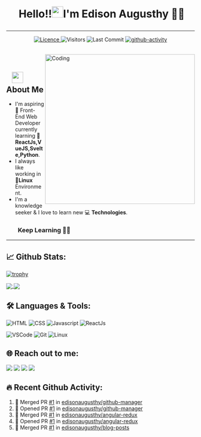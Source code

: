 # <p align="center">️ **Hello!!<img src="https://raw.githubusercontent.com/KarthikNayak024/KarthikNayak024/master/assets/wave.gif" alt="waving hand" width="30px">I'm Edison Augusthy** 🎯️🚀️</p>

---

<p align="center">
<a href="https://github.com/edisonaugusthy/edisonaugusthy/blob/master/LICENCE">
<img alt="Licence" src="https://img.shields.io/github/license/edisonaugusthy/edisonaugusthy?color=brightgreen&label=LICENCE&logo=MIT"/>
</a>
<img alt="Visitors" src="https://komarev.com/ghpvc/?username=edisonaugusthy&style=flat&labelColor=black&logo=github&label=PROFILE+VIEWS&color=29bf12"/>
<img alt="Last Commit" src="https://img.shields.io/github/last-commit/edisonaugusthy/edisonaugusthy?logo=markdown&label=LAST+UPDATE&color=29bf12&style=flat">
 <a href="https://github.com/edisonaugusthy/edisonaugusthy/actions">
   <img alt="github-activity" src="https://github.com/edisonaugusthy/edisonaugusthy/workflows/update-gh-activity/badge.svg">
  </a>
</p>
</br>
<img align="right" alt="Coding" width="400" src="https://media.giphy.com/media/Y4ak9Ki2GZCbJxAnJD/giphy.gif">
</br>

## &nbsp; &nbsp;<img src="https://media.giphy.com/media/WUlplcMpOCEmTGBtBW/giphy.gif" width="30"> **About Me**

- I'm aspiring 🔭️ Front-End Web Developer currently learning 🌱 **ReactJs,VueJS,Svelte,Python**.
- I always like working in 🐧️**Linux** Environment.
- I'm a knowledge seeker & I love to learn new 💻 **Technologies**.

### &nbsp; &nbsp; &nbsp; &nbsp; **Keep Learning** 👨‍🎓️️

---

## 📈 **Github Stats:**

[![trophy](https://github-profile-trophy.vercel.app/?username=edisonaugusthy&theme=onedark)](https://github.com/ryo-ma/github-profile-trophy)

<a href="https://github.com/edisonaugusthy">
<img align="center" src="https://github-readme-stats.vercel.app/api?username=edisonaugusthy&show_icons=true&include_all_commits=true&theme=blue-green&count_private=true">
</a>
<a href="https://github.com/edisonaugusthy/github-readme-stats">
<img align="center" src="https://github-readme-stats.anuraghazra1.vercel.app/api/top-langs/?username=edisonaugusthy&layout=compact&theme=blue-green" />
</a>

</br>

## 🛠️ **Languages & Tools:**

![HTML](https://img.shields.io/badge/html%20-%23E34F26.svg?&style=for-the-badge&logo=html5&logoColor=white)
![CSS](https://img.shields.io/badge/css%20-%231572B6.svg?&style=for-the-badge&logo=css3&logoColor=white)
![Javascript](https://img.shields.io/badge/-Javascript-ffb400?style=for-the-badge&logo=javascript&logoColor=ffff3f)
![ReactJs](https://img.shields.io/badge/-React-blue?style=for-the-badge&logo=react)


![VSCode](https://img.shields.io/badge/-vscode-007ACC?style=for-the-badge&logo=visual-studio-code)
![Git](https://img.shields.io/badge/git%20-%23F05032.svg?&style=for-the-badge&logo=git&logoColor=white)
![Linux](https://img.shields.io/badge/-linux-FCC624?style=for-the-badge&logo=linux&logoColor=black)

## 🌐 **Reach out to me:** ️

[<img src="https://img.shields.io/badge/LinkedIn-edison-informational?style=for-the-badge&labelColor=black&logo=linkedin&logoColor=0077b5&&color=0077b5"/>][linkedin]
[<img src="https://img.shields.io/badge/Gmail-edisonaugusthy117@gamil.com-informational?style=for-the-badge&labelColor=black&logoColor=d14836&logo=gmail&color=d14836"/>][gmail]
[<img src="https://img.shields.io/badge/Github-edisonaugusthy-informational?style=for-the-badge&labelColor=black&logo=github&color=7d88e6"/>][github]
[<img src="https://img.shields.io/badge/Stackoverflow-edison-informational?style=for-the-badge&labelColor=black&logo=stackoverflow&logoColor=fe7a16&color=fe7a16"/>][stackoverflow]


<!-- ## **Badges:**

</a> <a href="https://archiveprogram.github.com/"><img src="https://raw.githubusercontent.com/acervenky/animated-github-badges/master/assets/acbadge.gif" width="40" height="40"></a>
</a> <a href="https://github.com/pricing"><img src="https://raw.githubusercontent.com/acervenky/animated-github-badges/master/assets/pro.gif" width="40" height="40"></a> -->

## **🔥️ Recent Github Activity:**

<!--START_SECTION:activity-->

1. 🎉 Merged PR [#1](https://github.com/edisonaugusthy/github-manager/pull/1) in [edisonaugusthy/github-manager](https://github.com/edisonaugusthy/github-manager)
2. 💪 Opened PR [#1](https://github.com/edisonaugusthy/github-manager/pull/1) in [edisonaugusthy/github-manager](https://github.com/edisonaugusthy/github-manager)
3. 🎉 Merged PR [#1](https://github.com/edisonaugusthy/angular-redux/pull/1) in [edisonaugusthy/angular-redux](https://github.com/edisonaugusthy/angular-redux)
4. 💪 Opened PR [#1](https://github.com/edisonaugusthy/angular-redux/pull/1) in [edisonaugusthy/angular-redux](https://github.com/edisonaugusthy/angular-redux)
5. 🎉 Merged PR [#1](https://github.com/edisonaugusthy/blog-posts/pull/1) in [edisonaugusthy/blog-posts](https://github.com/edisonaugusthy/blog-posts)
<!--END_SECTION:activity-->

<!-- Links of Definitions -->

[linkedin]: https://www.linkedin.com/in/edison-augusthy-403837129
[gmail]: mailto:edisonaugusthy117@gmail.com "Lets connect through email"
[stackoverflow]: https://stackoverflow.com/users/6781625/edison
[github]: https://github.com/edisonaugusthy
[licence]: https://github.com/edisonaugusthy/edisonaugusthy/blob/master/LICENSE
[twitter]: https://twitter.com/edisonpappi
